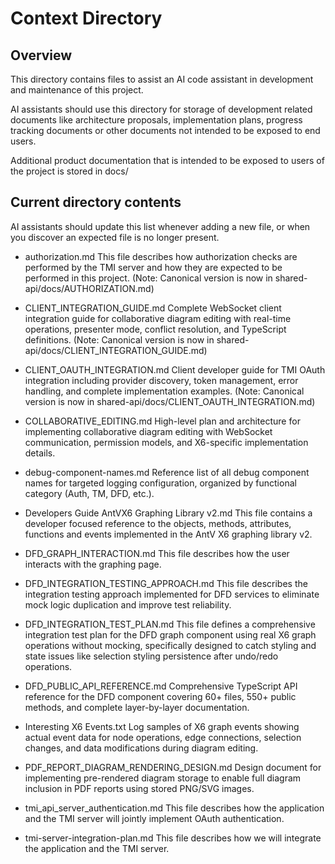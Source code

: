 # Context Directory

## Overview

This directory contains files to assist an AI code assistant in development and maintenance of this project.

AI assistants should use this directory for storage of development related documents like architecture proposals, implementation plans, progress tracking documents or other documents not intended to be exposed to end users.

Additional product documentation that is intended to be exposed to users of the project is stored in docs/

## Current directory contents

AI assistants should update this list whenever adding a new file, or when you discover an expected file is no longer present.

- authorization.md
  This file describes how authorization checks are performed by the TMI server and how they are expected to be performed in this project. (Note: Canonical version is now in shared-api/docs/AUTHORIZATION.md)

- CLIENT_INTEGRATION_GUIDE.md
  Complete WebSocket client integration guide for collaborative diagram editing with real-time operations, presenter mode, conflict resolution, and TypeScript definitions. (Note: Canonical version is now in shared-api/docs/CLIENT_INTEGRATION_GUIDE.md)

- CLIENT_OAUTH_INTEGRATION.md
  Client developer guide for TMI OAuth integration including provider discovery, token management, error handling, and complete implementation examples. (Note: Canonical version is now in shared-api/docs/CLIENT_OAUTH_INTEGRATION.md)

- COLLABORATIVE_EDITING.md
  High-level plan and architecture for implementing collaborative diagram editing with WebSocket communication, permission models, and X6-specific implementation details.

- debug-component-names.md
  Reference list of all debug component names for targeted logging configuration, organized by functional category (Auth, TM, DFD, etc.).

- Developers Guide AntVX6 Graphing Library v2.md
  This file contains a developer focused reference to the objects, methods, attributes, functions and events implemented in the AntV X6 graphing library v2.

- DFD_GRAPH_INTERACTION.md
  This file describes how the user interacts with the graphing page.

- DFD_INTEGRATION_TESTING_APPROACH.md
  This file describes the integration testing approach implemented for DFD services to eliminate mock logic duplication and improve test reliability.

- DFD_INTEGRATION_TEST_PLAN.md
  This file defines a comprehensive integration test plan for the DFD graph component using real X6 graph operations without mocking, specifically designed to catch styling and state issues like selection styling persistence after undo/redo operations.

- DFD_PUBLIC_API_REFERENCE.md
  Comprehensive TypeScript API reference for the DFD component covering 60+ files, 550+ public methods, and complete layer-by-layer documentation.

- Interesting X6 Events.txt
  Log samples of X6 graph events showing actual event data for node operations, edge connections, selection changes, and data modifications during diagram editing.

- PDF_REPORT_DIAGRAM_RENDERING_DESIGN.md
  Design document for implementing pre-rendered diagram storage to enable full diagram inclusion in PDF reports using stored PNG/SVG images.

- tmi_api_server_authentication.md
  This file describes how the application and the TMI server will jointly implement OAuth authentication.

- tmi-server-integration-plan.md
  This file describes how we will integrate the application and the TMI server.

